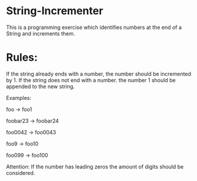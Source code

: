 # String-Incrementer
This is a programming exercise which identifies numbers at the end of a String and increments them.

# Rules:

If the string already ends with a number, the number should be incremented by 1.
If the string does not end with a number. the number 1 should be appended to the new string.

Examples:

foo -> foo1

foobar23 -> foobar24

foo0042 -> foo0043

foo9 -> foo10

foo099 -> foo100

Attention: If the number has leading zeros the amount of digits should be considered.
